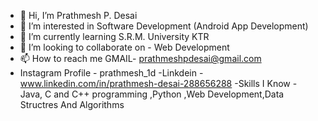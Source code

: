 - 👋 Hi, I’m Prathmesh P. Desai
- 👀 I’m interested in Software Development (Android App Development)
- 🌱 I’m currently learning S.R.M. University KTR
- 💞️ I’m looking to collaborate on - Web Development
- 📫 How to reach me GMAIL- prathmeshpdesai@gmail.com
- Instagram Profile - prathmesh_1d 
-Linkdein - www.linkedin.com/in/prathmesh-desai-288656288
-Skills I Know - Java, C and C++ programming ,Python ,Web Development,Data Structres And Algorithms

